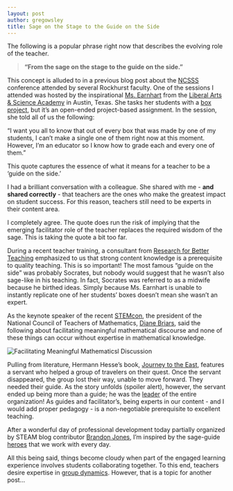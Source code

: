 ```yaml
---
layout: post
author: gregowsley
title: Sage on the Stage to the Guide on the Side
---
```


The following is a popular phrase right now that describes the evolving role of the teacher.

>**“From the sage on the stage to the guide on the side.”**

This concept is alluded to in a previous blog post about the [NCSSS](http://steam.rockhursths.edu/2016/02/03/Research-Statistics.html) conference attended by several Rockhurst faculty. One of the sessions I attended was hosted by the inspirational [Ms. Earnhart](http://www.stempirecentral.com/engineering-design.html) from the [Liberal Arts & Science Academy](http://www.lasahighschool.com/) in Austin, Texas. She tasks her students with a [box project](http://www.stempirecentral.com/box-project.html), but it’s an open-ended project-based assignment. In the session, she told all of us the following:

“I want you all to know that out of every box that was made by one of my students, I can’t make a single one of them right now at this moment. However, I’m an educator so I know how to grade each and every one of them.”

This quote captures the essence of what it means for a teacher to be a ‘guide on the side.’

I had a brilliant conversation with a colleague. She shared with me - **and shared correctly** - that teachers are the ones who make the greatest impact on student success. For this reason, teachers still need to be experts in their content area. 

I completely agree. The quote does run the risk of implying that the emerging facilitator role of the teacher replaces the required wisdom of the sage. This is taking the quote a bit too far.

During a recent teacher training, a consultant from [Research for Better Teaching](http://www.rbteach.com/) emphasized to us that strong content knowledge is a prerequisite to quality teaching. This is so important! The most famous “guide on the side” was probably Socrates, but nobody would suggest that he wasn’t also sage-like in his teaching. In fact, Socrates was referred to as a midwife because he birthed ideas. Simply because Ms. Earnhart is unable to instantly replicate one of her students’ boxes doesn’t mean she wasn’t an expert.

As the keynote speaker of the recent [STEMcon](http://www.stemcon.net/), the president of the National Council of Teachers of Mathematics, [Diane Briars](http://www.nctm.org/briars/), said the following about facilitating meaningful mathematical discourse and none of these things can occur without expertise in mathematical knowledge.

<div class="flex-wrapper-no-magnifique">
  <img src="{{site.baseurl}}/img/Facilitate Meaningful Mathematical Discourse.png" alt="Facilitating Meaningful Mathematicsl Discussion">
  <div class="x1"></div>
</div>

Pulling from literature, Hermann Hesse’s book, [Journey to the East](http://www.amazon.com/The-Journey-East-Hermann-Hesse/dp/0312421680), features a servant who helped a group of travelers on their quest. Once the servant disappeared, the group lost their way, unable to move forward. They needed their guide. As the story unfolds (spoiler alert), however, the servant ended up being more than a guide; he was the [leader](http://toservefirst.com/definition-of-servant-leadership.html) of the entire organization! As guides and facilitator’s, being experts in our content - and I would add proper pedagogy - is a non-negotiable prerequisite to excellent teaching. 

After a wonderful day of professional development today partially organized by STEAM blog contributor [Brandon Jones](http://steam.rockhursths.edu/team/brandonjones/), I’m inspired by the sage-guide [heroes](http://steam.rockhursths.edu/2015/07/30/New-Frontiers.html) that we work with every day. 

All this being said, things become cloudy when part of the engaged learning experience involves students collaborating together. To this end, teachers desire expertise in [group dynamics](http://toservefirst.com/definition-of-servant-leadership.html). However, that is a topic for another post...

